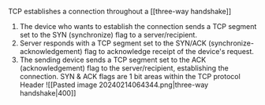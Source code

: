 TCP establishes a connection throughout a [[three-way handshake]]
1. The device who wants to establish the connection sends a TCP segment set to the SYN (synchronize) flag to a server/recipient. 
2. Server responds with a TCP segment set to the SYN/ACK (synchronize-acknowledgement) flag to acknowledge receipt of the device's request. 
3. The sending device sends a TCP segment set to the ACK (acknowledgement) flag to the server/recipient, establishing the connection.
SYN & ACK flags are 1 bit areas within the TCP protocol Header
![[Pasted image 20240214064344.png|three-way handshake|400]]